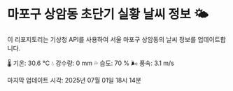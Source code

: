 
# 마포구 상암동 초단기 실황 날씨 정보 🌤️

이 리포지토리는 기상청 API를 사용하여 서울 마포구 상암동의 날씨 정보를 업데이트합니다. 

🌡️ 기온: 30.6 ℃
💧 강수량: 0 mm
💦 습도: 70 %
🌬️ 풍속: 3.1 m/s

마지막 업데이트 시각: 2025년 07월 01일 18시 14분    
